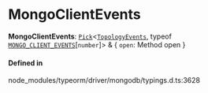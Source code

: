 # MongoClientEvents

 **MongoClientEvents**: [`Pick`](Pick.md)<[`TopologyEvents`](TopologyEvents.md), typeof [`MONGO_CLIENT_EVENTS`](../index.md#mongo_client_events)[`number`]\> & { `open`: Method open  }

#### Defined in

node_modules/typeorm/driver/mongodb/typings.d.ts:3628
